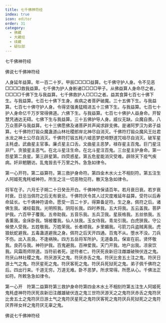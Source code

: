 ```yaml
---
title: 七千佛神符经
index: true
icon: editor
order: 31
category:
  - 佛藏
  - 大藏经
  - 续藏
  - 疑似部
---
```


  七千佛神符经  

佛说七千佛神符经  

人身延年益算。年一百二十岁。甲辰□□□□益算。七千佛守护人身。令不见恶□□□□救我益算。七千佛为护人身断诸□□□□甲子。从佛益算人身命尽之者。□□□□千佛下生与我益算。七千佛救护人□□□之者。益其食算七百七十佛下生。与我益算。七百七十佛下生身。疾病之者菩萨破魔。三十五佛下生。与我益算。七百七十佛守护人身。令得坚强勇猛精进五十三佛下生。与我益算。七百七十护人身命亿千万岁常得佛道。六佛下生。与我益算。七百七十佛护人益身命。开智慧凭通达无碍。七佛下生与我益算。三十五佛护导人身。威仪无缺。众魔自畏。八万众菩萨与我益算。七十三佛愿佛及诸菩萨并声闻求辟支佛。是诸阿罗汉为弟子益算。七千佛符打锻众魔蛊道山林社稷郎岸北神尽自消灭。千佛符打锻众魔风王灶君水龙之神土公尽自消灭。千佛符打锻五秏六嘘恶梦悲啼野道咒咀尽自消灭。破军星主秏虚。武曲星主官事。廉贞星主口舌。文曲星主恶梦。禄存星主百鬼。巨门星注非尸。贪狼星主恶气。在北斗星注生命。在北斗星注百鬼。三台星主护身命。第一怨星第二良星。第三辟星第。四荧惑星。第五危星能消灾受难。辟除天下疫气疾病。奸非魍魉访。乱鬼皆去千万里之外。急急如律令。  

第一心开符。第二益算符。第三救护身命符。第四金木水火土不相刻符。第五注生人阿姬死鬼秏嘘神符。所生之注一切恶物见符。散灭急急如律令。  

将军在子。六月壬子朔二十日癸丑开白。千佛神符保请百年。若月衰日衰。若岁衰时衰。日忌当佩符之后无有衰忌。千佛符厌令其人过灾度难延年益算。受符以后寿命延长。七千佛神符请命。愿受一百二十岁。得算备足符。生之身。佩符之后。诸佛生我。诸经载我。光明照我。阴阳长我。四时养我。五大将我。五云盖我。菩萨护我。六百甲子覆我。五帝助我。五音乐我。五兵卫我。星辰格我。五丝依我。五香薰我。金床卧我。锦被覆我。仙人扶我。玉女侍我。青龙引我。白虎狭我。守公候使人受我。五姓敬我。万姓荣我。长者顺我。乡里媚我。弓箭刀兵盗贼离我。虎狼蚖蛇避我。五毒蛊道避我之身。佩符之后天开四通。百鬼不从。堕水不没。刀兵不伤。出入吉良。不逢祸殃。四方五岳将军所护。无道备具。保宣在前。贤怀敬我。良药与我。神符护我。百鬼避我。百神爱我。天门开我。地户出我。凉泉饮我。风霜雨师除道。当符前者死。逆符者亡。符厌死丧新旧注雌雄破殃伏连之鬼。符厌山林社稷之鬼。符厌游天之鬼。符厌赤舌之鬼。符厌比舍五土注之鬼。符厌日游土气之鬼。符厌星死之鬼。符厌客死之鬼。符厌兵死狱死之鬼。弟子佩千佛符之后。四出行来。千道无穷。万道无难。卧不恶梦。所求常得。所愿从心。千佛法正如符。所敕急急如律令。  

第一心开　符第二益算符第三救护身命符第四金木水土不相刻符第五注生人阿姬死鬼秏虚神符符厌死丧新旧注雌雄破伏连之鬼三世符厌游天之之鬼符厌赤舌之鬼符厌比舍五土之鬼符厌日游土气之鬼符厌星死之鬼符厌客死之鬼符厌兵死狱死之之鬼符厌界祥女祥之鬼符厌无辜之鬼。  

佛说七千佛神符经  

